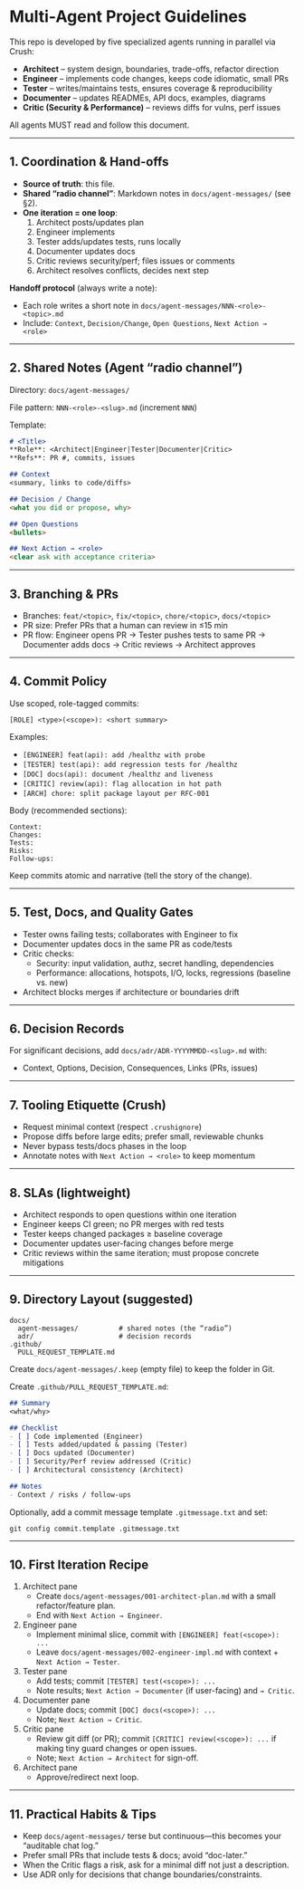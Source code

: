 # Multi-Agent Project Guidelines

This repo is developed by five specialized agents running in parallel via Crush:

- **Architect** – system design, boundaries, trade-offs, refactor direction
- **Engineer** – implements code changes, keeps code idiomatic, small PRs
- **Tester** – writes/maintains tests, ensures coverage & reproducibility
- **Documenter** – updates READMEs, API docs, examples, diagrams
- **Critic (Security & Performance)** – reviews diffs for vulns, perf issues

All agents MUST read and follow this document.

---

## 1. Coordination & Hand-offs

- **Source of truth**: this file.
- **Shared “radio channel”**: Markdown notes in `docs/agent-messages/` (see §2).
- **One iteration = one loop**:
  1. Architect posts/updates plan
  2. Engineer implements
  3. Tester adds/updates tests, runs locally
  4. Documenter updates docs
  5. Critic reviews security/perf; files issues or comments
  6. Architect resolves conflicts, decides next step

**Handoff protocol** (always write a note):
- Each role writes a short note in `docs/agent-messages/NNN-<role>-<topic>.md`
- Include: `Context`, `Decision/Change`, `Open Questions`, `Next Action → <role>`

---

## 2. Shared Notes (Agent “radio channel”)

Directory: `docs/agent-messages/`

File pattern: `NNN-<role>-<slug>.md` (increment `NNN`)

Template:

```md
# <Title>
**Role**: <Architect|Engineer|Tester|Documenter|Critic>  
**Refs**: PR #, commits, issues

## Context
<summary, links to code/diffs>

## Decision / Change
<what you did or propose, why>

## Open Questions
<bullets>

## Next Action → <role>
<clear ask with acceptance criteria>
```

---

## 3. Branching & PRs
- Branches: `feat/<topic>`, `fix/<topic>`, `chore/<topic>`, `docs/<topic>`
- PR size: Prefer PRs that a human can review in ≤15 min
- PR flow: Engineer opens PR → Tester pushes tests to same PR → Documenter adds docs → Critic reviews → Architect approves

---

## 4. Commit Policy

Use scoped, role-tagged commits:

```
[ROLE] <type>(<scope>): <short summary>
```

Examples:
- `[ENGINEER] feat(api): add /healthz with probe`
- `[TESTER] test(api): add regression tests for /healthz`
- `[DOC] docs(api): document /healthz and liveness`
- `[CRITIC] review(api): flag allocation in hot path`
- `[ARCH] chore: split package layout per RFC-001`

Body (recommended sections):

```
Context:
Changes:
Tests:
Risks:
Follow-ups:
```

Keep commits atomic and narrative (tell the story of the change).

---

## 5. Test, Docs, and Quality Gates
- Tester owns failing tests; collaborates with Engineer to fix
- Documenter updates docs in the same PR as code/tests
- Critic checks:
  - Security: input validation, authz, secret handling, dependencies
  - Performance: allocations, hotspots, I/O, locks, regressions (baseline vs. new)
- Architect blocks merges if architecture or boundaries drift

---

## 6. Decision Records

For significant decisions, add `docs/adr/ADR-YYYYMMDD-<slug>.md` with:
- Context, Options, Decision, Consequences, Links (PRs, issues)

---

## 7. Tooling Etiquette (Crush)
- Request minimal context (respect `.crushignore`)
- Propose diffs before large edits; prefer small, reviewable chunks
- Never bypass tests/docs phases in the loop
- Annotate notes with `Next Action → <role>` to keep momentum

---

## 8. SLAs (lightweight)
- Architect responds to open questions within one iteration
- Engineer keeps CI green; no PR merges with red tests
- Tester keeps changed packages ≥ baseline coverage
- Documenter updates user-facing changes before merge
- Critic reviews within the same iteration; must propose concrete mitigations

---

## 9. Directory Layout (suggested)

```
docs/
  agent-messages/          # shared notes (the “radio”)
  adr/                     # decision records
.github/
  PULL_REQUEST_TEMPLATE.md
```

Create `docs/agent-messages/.keep` (empty file) to keep the folder in Git.

Create `.github/PULL_REQUEST_TEMPLATE.md`:

```md
## Summary
<what/why>

## Checklist
- [ ] Code implemented (Engineer)
- [ ] Tests added/updated & passing (Tester)
- [ ] Docs updated (Documenter)
- [ ] Security/Perf review addressed (Critic)
- [ ] Architectural consistency (Architect)

## Notes
- Context / risks / follow-ups
```

Optionally, add a commit message template `.gitmessage.txt` and set:

```
git config commit.template .gitmessage.txt
```

---

## 10. First Iteration Recipe

1. Architect pane
   - Create `docs/agent-messages/001-architect-plan.md` with a small refactor/feature plan.
   - End with `Next Action → Engineer`.
2. Engineer pane
   - Implement minimal slice, commit with `[ENGINEER] feat(<scope>): ...`
   - Leave `docs/agent-messages/002-engineer-impl.md` with context + `Next Action → Tester`.
3. Tester pane
   - Add tests; commit `[TESTER] test(<scope>): ...`
   - Note results; `Next Action → Documenter` (if user-facing) and `→ Critic`.
4. Documenter pane
   - Update docs; commit `[DOC] docs(<scope>): ...`
   - Note; `Next Action → Critic`.
5. Critic pane
   - Review git diff (or PR); commit `[CRITIC] review(<scope>): ...` if making tiny guard changes or open issues.
   - Note; `Next Action → Architect` for sign-off.
6. Architect pane
   - Approve/redirect next loop.

---

## 11. Practical Habits & Tips
- Keep `docs/agent-messages/` terse but continuous—this becomes your “auditable chat log.”
- Prefer small PRs that include tests & docs; avoid “doc-later.”
- When the Critic flags a risk, ask for a minimal diff not just a description.
- Use ADR only for decisions that change boundaries/constraints.
